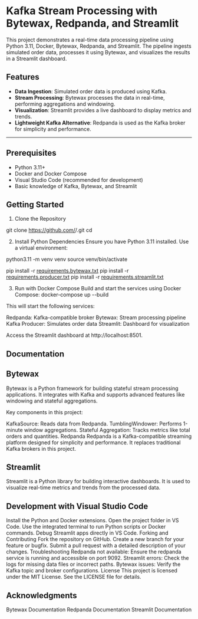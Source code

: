 # Kafka Stream Processing with Bytewax, Redpanda, and Streamlit

This project demonstrates a real-time data processing pipeline using Python 3.11, Docker, Bytewax, Redpanda, and Streamlit. The pipeline ingests simulated order data, processes it using Bytewax, and visualizes the results in a Streamlit dashboard.

## Features

- **Data Ingestion**: Simulated order data is produced using Kafka.
- **Stream Processing**: Bytewax processes the data in real-time, performing aggregations and windowing.
- **Visualization**: Streamlit provides a live dashboard to display metrics and trends.
- **Lightweight Kafka Alternative**: Redpanda is used as the Kafka broker for simplicity and performance.

---

## Prerequisites

- Python 3.11+
- Docker and Docker Compose
- Visual Studio Code (recommended for development)
- Basic knowledge of Kafka, Bytewax, and Streamlit

## Getting Started
1. Clone the Repository

git clone https://github.com/<your-username>/<your-repo>.git
cd <your-repo>

2. Install Python Dependencies
Ensure you have Python 3.11 installed. Use a virtual environment:

python3.11 -m venv venv
source venv/bin/activate

pip install -r [requirements.bytewax.txt](http://_vscodecontentref_/14)
pip install -r [requirements.producer.txt](http://_vscodecontentref_/15)
pip install -r [requirements.streamlit.txt](http://_vscodecontentref_/16)

3. Run with Docker Compose
Build and start the services using Docker Compose:
docker-compose up --build

This will start the following services:

Redpanda: Kafka-compatible broker
Bytewax: Stream processing pipeline
Kafka Producer: Simulates order data
Streamlit: Dashboard for visualization

Access the Streamlit dashboard at http://localhost:8501.

## Documentation
## Bytewax
Bytewax is a Python framework for building stateful stream processing applications. It integrates with Kafka and supports advanced features like windowing and stateful aggregations.

Key components in this project:

KafkaSource: Reads data from Redpanda.
TumblingWindower: Performs 1-minute window aggregations.
Stateful Aggregation: Tracks metrics like total orders and quantities.
Redpanda
Redpanda is a Kafka-compatible streaming platform designed for simplicity and performance. It replaces traditional Kafka brokers in this project.

## Streamlit
Streamlit is a Python library for building interactive dashboards. It is used to visualize real-time metrics and trends from the processed data.

## Development with Visual Studio Code
Install the Python and Docker extensions.
Open the project folder in VS Code.
Use the integrated terminal to run Python scripts or Docker commands.
Debug Streamlit apps directly in VS Code.
Forking and Contributing
Fork the repository on GitHub.
Create a new branch for your feature or bugfix.
Submit a pull request with a detailed description of your changes.
Troubleshooting
Redpanda not available: Ensure the redpanda service is running and accessible on port 9092.
Streamlit errors: Check the logs for missing data files or incorrect paths.
Bytewax issues: Verify the Kafka topic and broker configurations.
License
This project is licensed under the MIT License. See the LICENSE file for details.

## Acknowledgments
Bytewax Documentation
Redpanda Documentation
Streamlit Documentation

